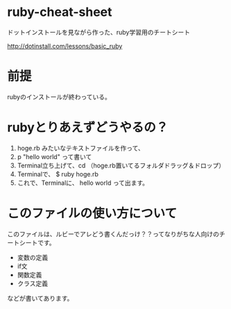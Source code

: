 ruby-cheat-sheet
================

ドットインストールを見ながら作った、ruby学習用のチートシート

http://dotinstall.com/lessons/basic_ruby



# 前提
rubyのインストールが終わっている。


# rubyとりあえずどうやるの？

1. hoge.rb みたいなテキストファイルを作って、
2. p "hello world" って書いて
3. Terminal立ち上げて、cd （hoge.rb置いてるフォルダドラッグ＆ドロップ）
4. Terminalで、 $ ruby hoge.rb
5. これで、Terminalに、 hello world って出ます。



# このファイルの使い方について

このファイルは、ルビーでアレどう書くんだっけ？？ってなりがちな人向けのチートシートです。

* 変数の定義
* if文
* 関数定義
* クラス定義

などが書いてあります。



